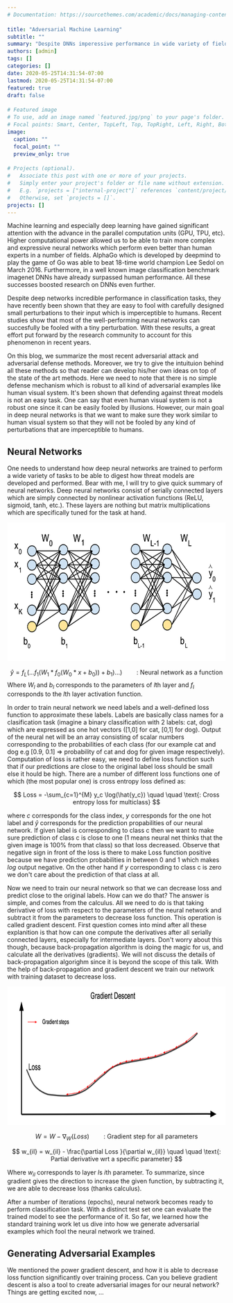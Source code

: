 ```yaml
---
# Documentation: https://sourcethemes.com/academic/docs/managing-content/

title: "Adversarial Machine Learning"
subtitle: ""
summary: "Despite DNNs imperessive performance in wide variety of fields, they are easy to fool with carefully designed small perturbations to their input which is imperceptible to humans."
authors: [admin]
tags: []
categories: []
date: 2020-05-25T14:31:54-07:00
lastmod: 2020-05-25T14:31:54-07:00
featured: true
draft: false

# Featured image
# To use, add an image named `featured.jpg/png` to your page's folder.
# Focal points: Smart, Center, TopLeft, Top, TopRight, Left, Right, BottomLeft, Bottom, BottomRight.
image:
  caption: ""
  focal_point: ""
  preview_only: true

# Projects (optional).
#   Associate this post with one or more of your projects.
#   Simply enter your project's folder or file name without extension.
#   E.g. `projects = ["internal-project"]` references `content/project/deep-learning/index.md`.
#   Otherwise, set `projects = []`.
projects: []
---
```


Machine learning and especially deep learning have gained significant attention with the advance in the parallel computation units (GPU, TPU, etc). Higher computational power allowed us to be able to train more complex and expressive neural networks which perform even better than human experts in a number of fields. AlphaGo which is developed by deepmind to play the game of Go was able to beat 18-time world champion Lee Sedol on March 2016. Furthermore, in a well known image classification benchmark imagenet DNNs have already surpassed human performance. All these successes boosted research on DNNs even further.

Despite deep networks incredible performance in classification tasks, they have recently been shown that they are easy to fool with carefully designed small perturbations to their input which is imperceptible to humans. Recent studies show that most of the well-performing neural networks can succesfully be fooled with a tiny perturbation. With these results, a great effort put forward by the research community to account for this phenomenon in recent years. 

On this blog, we summarize the most recent adversarial attack and adversarial defense methods. Moreover, we try to give the intuituion behind all these methods so that reader can develop his/her own ideas on top of the state of the art methods. Here we need to note that there is no simple defense mechanism which is robust to all kind of adversarial examples like human visual system. It's been shown that defending against threat models is not an easy task. One can say that even human visual system is not a robust one since it can be easily fooled by illusions. However, our main goal in deep neural networks is that we want to make sure they work similar to human visual system so that they will not be fooled by any kind of perturbations that are imperceptible to humans.

## **Neural Networks** #

One needs to understand how deep neural networks are trained to perform a wide variety of tasks to be able to digest how threat models are developed and performed. Bear with me, I will try to give quick summary of neural networks. Deep neural networks consist of serially connected layers which are simply connected by nonlinear activation functions (ReLU, sigmoid, tanh, etc.). These layers are nothing but matrix multiplications which are specifically tuned for the task at hand. 

<img src="nn.png" alt="Simply Easy Learning" width="800"
         height="320">

$$
 \hat{y}=f_L(...f_1(W_1 * f_0(W_0 * x+b_0))+b_1)...) \quad \quad \text{: Neural network as a function}
$$
Where $W_l$ and $b_l$ corresponds to the parameters of $l$th layer and $f_l$ corresponds to the $l$th layer activation function.

In order to train neural network we need labels and a well-defined loss function to approximate these labels. Labels are basically class names for a clasification task (imagine a binary classification with 2 labels: cat, dog) which are expressed as one hot vectors ([1,0] for cat, [0,1] for dog). Output of the neural net will be an array consisting of scalar numbers corresponding to the probabilities of each class (for our example cat and dog e.g [0.9, 0.1] => probability of cat and dog for given image respectively). Computation of loss is rather easy, we need to define loss function such that if our predictions are close to the original label loss should be small else it hould be high. There are a number of different loss functions one of which (the most popular one) is cross entropy loss defined as:

$$
Loss = -\sum_{c=1}^{M} y_c \log(\hat{y_c}) \quad \quad \text{: Cross entropy loss for multiclass}
$$

where $c$ corresponds for the class index, $y$ corresponds for the one hot label and $\hat{y}$ corresponds for the prediction propabilities of our neural network. If given label is corresponding to class c then we want to make sure prediction of class c is close to one (1 means neural net thinks that the given image is 100% from that class) so that loss decreased. Observe that negative sign in front of the loss is there to make Loss function positive because we have prediction probabilities in between 0 and 1 which makes $log$ output negative. On the other hand if $y$ corresponding to class c is zero we don't care about the prediction of that class at all. 

Now we need to train our neural network so that we can decrease loss and predict close to the original labels. How can we do that? The answer is simple, and comes from the calculus. All we need to do is that taking derivative of loss with respect to the parameters of the neural network and subtract it from the parameters to decrease loss function. This operation is called gradient descent. First question comes into mind after all these explanition is that how can one compute the derivatives after all serially connected layers, especially for intermediate layers. Don't worry about this though, because back-propagation algorithm is doing the magic for us, and calculate all the derivatives (gradients). We will not discuss the details of back-propagation algorighm since it is beyond the scope of this talk. With the help of back-propagation and gradient descent we train our network with training dataset to decrease loss. 

<img src="gd.png" alt="Simply Easy Learning" width="800"
         height="320">

$$
W = W - \nabla_{W}(Loss) \quad \quad \text{: Gradient step for all parameters}
$$

$$
w_{il} = w_{il} - \frac{\partial Loss }{\partial w_{il}} \quad \quad \text{: Partial derivative wrt a specific parameter}
$$

Where $w_{il}$ corresponds to layer $l$s $i$th parameter. To summarize, since gradient gives the direction to increase the given function, by subtracting it, we are able to decrease loss (thanks calculus). 

After a number of iterations (epochs), neural network becomes ready to perform classification task. With a distinct test set one can evaluate the trained model to see the performance of it. So far, we learned how the standard training work let us dive into how we generate adversarial examples which fool the neural network we trained.

## **Generating Adversarial Examples** #

We mentioned the power gradient descent, and how it is able to decrease loss function significantly over training process. Can you believe gradient descent is also a tool to create adversarial images for our neural network? Things are getting excited now, ...




